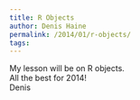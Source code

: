 ```yaml
---
title: R Objects
author: Denis Haine
permalink: /2014/01/r-objects/
tags:
---
```

My lesson will be on R objects.  
All the best for 2014!  
Denis
